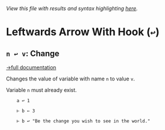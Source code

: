 *View this file with results and syntax highlighting [here](https://mlochbaum.github.io/BQN/help/change.html).*

# Leftwards Arrow With Hook (`↩`)

## `n ↩ v`: Change
[→full documentation](../doc/expression.md#assignment)

Changes the value of variable with name `n` to value `v`.

Variable `n` must already exist.

        a ↩ 1

        ⊢ b ← 3

        ⊢ b ↩ "Be the change you wish to see in the world."
